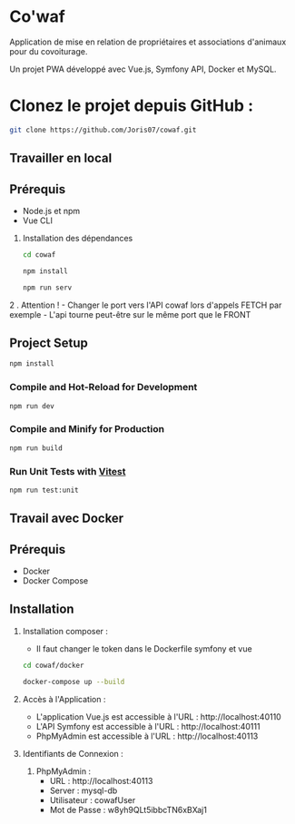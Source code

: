 # Co'waf

Application de mise en relation de propriétaires et associations d'animaux pour du covoiturage.

Un projet PWA développé avec Vue.js, Symfony API, Docker et MySQL.

# Clonez le projet depuis GitHub :

   ```bash
   git clone https://github.com/Joris07/cowaf.git
   ```

## Travailler en local

## Prérequis

- Node.js et npm
- Vue CLI

1. Installation des dépendances
    ```bash
    cd cowaf

    npm install

    npm run serv
    ```
    
2 . Attention !
    - Changer le port vers l'API cowaf lors d'appels FETCH par exemple
    - L'api tourne peut-être sur le même port que le FRONT
## Project Setup

```sh
npm install
```

### Compile and Hot-Reload for Development

```sh
npm run dev
```

### Compile and Minify for Production

```sh
npm run build
```

### Run Unit Tests with [Vitest](https://vitest.dev/)

```sh
npm run test:unit
```

## Travail avec Docker

## Prérequis

- Docker
- Docker Compose

## Installation

1. Installation composer :
    - Il faut changer le token dans le Dockerfile symfony et vue

    ```bash
    cd cowaf/docker

    docker-compose up --build
    ```

2. Accès à l'Application :
    - L'application Vue.js est accessible à l'URL : http://localhost:40110
    - L'API Symfony est accessible à l'URL : http://localhost:40111
    - PhpMyAdmin est accessible à l'URL : http://localhost:40113

3. Identifiants de Connexion :

    1. PhpMyAdmin :
        - URL : http://localhost:40113
        - Server : mysql-db
        - Utilisateur : cowafUser
        - Mot de Passe : w8yh9QLt5ibbcTN6xBXaj1